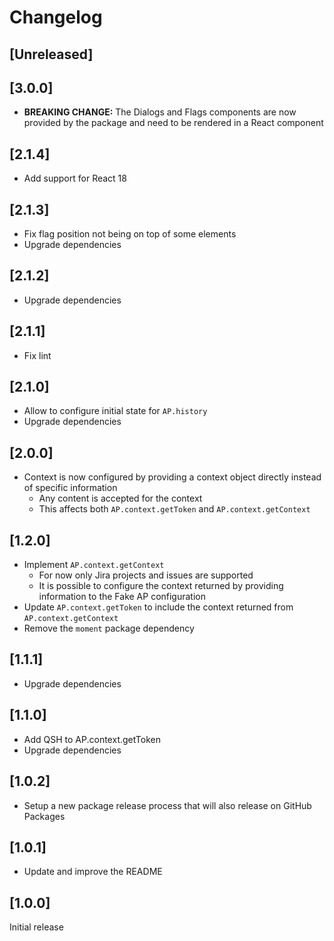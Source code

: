 # Changelog

## [Unreleased]

## [3.0.0]

- **BREAKING CHANGE:** The Dialogs and Flags components are now provided by the package and need to be rendered in a React component

## [2.1.4]

- Add support for React 18

## [2.1.3]

- Fix flag position not being on top of some elements
- Upgrade dependencies

## [2.1.2]

- Upgrade dependencies

## [2.1.1]

- Fix lint

## [2.1.0]

- Allow to configure initial state for `AP.history`
- Upgrade dependencies

## [2.0.0]

- Context is now configured by providing a context object directly instead of specific information
  - Any content is accepted for the context
  - This affects both `AP.context.getToken` and `AP.context.getContext`

## [1.2.0]

- Implement `AP.context.getContext`
  - For now only Jira projects and issues are supported
  - It is possible to configure the context returned by providing information to the Fake AP configuration
- Update `AP.context.getToken` to include the context returned from `AP.context.getContext`
- Remove the `moment` package dependency

## [1.1.1]

- Upgrade dependencies

## [1.1.0]

- Add QSH to AP.context.getToken
- Upgrade dependencies

## [1.0.2]

- Setup a new package release process that will also release on GitHub Packages

## [1.0.1]

- Update and improve the README

## [1.0.0]

Initial release
